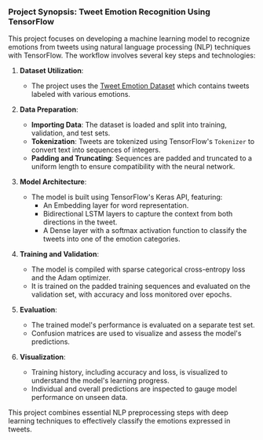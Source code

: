 ### Project Synopsis: Tweet Emotion Recognition Using TensorFlow

This project focuses on developing a machine learning model to recognize emotions from tweets using natural language processing (NLP) techniques with TensorFlow. The workflow involves several key steps and technologies:

1. **Dataset Utilization**:
   - The project uses the [Tweet Emotion Dataset](https://github.com/dair-ai/emotion_dataset) which contains tweets labeled with various emotions.

2. **Data Preparation**:
   - **Importing Data**: The dataset is loaded and split into training, validation, and test sets.
   - **Tokenization**: Tweets are tokenized using TensorFlow's `Tokenizer` to convert text into sequences of integers.
   - **Padding and Truncating**: Sequences are padded and truncated to a uniform length to ensure compatibility with the neural network.

3. **Model Architecture**:
   - The model is built using TensorFlow's Keras API, featuring:
     - An Embedding layer for word representation.
     - Bidirectional LSTM layers to capture the context from both directions in the tweet.
     - A Dense layer with a softmax activation function to classify the tweets into one of the emotion categories.

4. **Training and Validation**:
   - The model is compiled with sparse categorical cross-entropy loss and the Adam optimizer.
   - It is trained on the padded training sequences and evaluated on the validation set, with accuracy and loss monitored over epochs.

5. **Evaluation**:
   - The trained model's performance is evaluated on a separate test set.
   - Confusion matrices are used to visualize and assess the model's predictions.

6. **Visualization**:
   - Training history, including accuracy and loss, is visualized to understand the model's learning progress.
   - Individual and overall predictions are inspected to gauge model performance on unseen data.

This project combines essential NLP preprocessing steps with deep learning techniques to effectively classify the emotions expressed in tweets.
